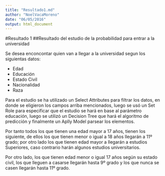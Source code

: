 ```yaml
---
title: "Resultado1.md"
author: "NoelVacaMoreno"
date: "06/05/2016"
output: html_document
---
```

#Resultado 1
##Resultado del estudio de la probabilidad para entrar a la universidad

Se desea enconcontar quien van a llegar a la universidad segun los siguientas datos:

* Edad
* Educación
* Estado Civil
* Nacionalidad
* Raza

Para el estudio se ha utilizado un Select Attributes para filtrar los datos, en donde se 
eligieron los campos arriba mencionados, luego se usó un Set Role para especificar que el
estudio se hará en base al parámetro educación, luego se utilizó un Decision Tree que hará 
el algoritmo de predicción y finalmente un Aplly Model parsear los elementos.

Por tanto todos los que tienen una edad mayor a 17 años, tienen los siguiente, de ellos los que 
tienen menor o igual a 18 años llegarán a 11º grado; por otro lado los que tienen edad mayor a 
llegarán a estudios Superiores, caso contrario harán algunos estudios universitarios.

Por otro lado, los que tienen edad menor o igual 17 años según su estado civil, los que lleguen 
a casarse llegarán hasta 9º grado y los que nunca se casen llegarán hasta 11º grado.
